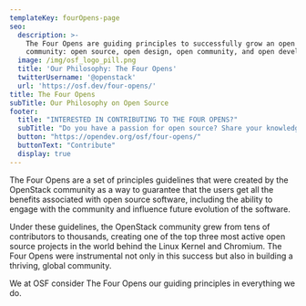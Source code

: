 ```yaml
---
templateKey: fourOpens-page
seo:
  description: >-
    The Four Opens are guiding principles to successfully grow an open source
    community: open source, open design, open community, and open development. 
  image: /img/osf_logo_pill.png
  title: 'Our Philosophy: The Four Opens'
  twitterUsername: '@openstack'
  url: 'https://osf.dev/four-opens/'
title: The Four Opens
subTitle: Our Philosophy on Open Source
footer:
  title: "INTERESTED IN CONTRIBUTING TO THE FOUR OPENS?"
  subTitle: "Do you have a passion for open source? Share your knowledge with the world and contribute to the Four Opens."
  button: "https://opendev.org/osf/four-opens/"
  buttonText: "Contribute"
  display: true  
---
```

The Four Opens are a set of principles guidelines that were created by the OpenStack community as a way to guarantee that the users get all the benefits associated with open source software, including the ability to engage with the community and influence future evolution of the software.

Under these guidelines, the OpenStack community grew from tens of contributors to thousands, creating one of the top three most active open source projects in the world behind the Linux Kernel and Chromium. The Four Opens were instrumental not only in this success but also in building a thriving, global community.

We at OSF consider The Four Opens our guiding principles in everything we do.
